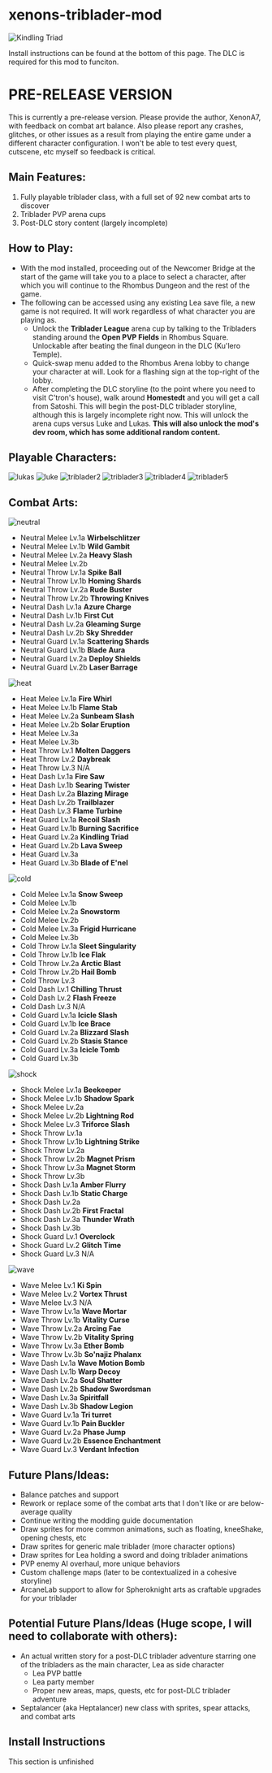 # xenons-triblader-mod
![Kindling Triad](https://user-images.githubusercontent.com/105614278/168501697-8dccf971-8564-4166-bbdb-d3c6ec79d870.gif)

Install instructions can be found at the bottom of this page. The DLC is required for this mod to funciton.

# **PRE-RELEASE VERSION**

This is currently a pre-release version. Please provide the author, XenonA7, with feedback on combat art balance. Also please report any crashes, glitches, or other issues as a result from playing the entire game under a different character configuration. I won't be able to test every quest, cutscene, etc myself so feedback is critical.


## **Main Features:**
1. Fully playable triblader class, with a full set of 92 new combat arts to discover
2. Triblader PVP arena cups
3. Post-DLC story content (largely incomplete)


## **How to Play:**
- With the mod installed, proceeding out of the Newcomer Bridge at the start of the game will take you to a place to select a character, after which you will continue to the Rhombus Dungeon and the rest of the game.
- The following can be accessed using any existing Lea save file, a new game is not required. It will work regardless of what character you are playing as.
  - Unlock the **Triblader League** arena cup by talking to the Tribladers standing around the **Open PVP Fields** in Rhombus Square. Unlockable after beating the final dungeon in the DLC (Ku'lero Temple).
  - Quick-swap menu added to the Rhombus Arena lobby to change your character at will. Look for a flashing sign at the top-right of the lobby.
  - After completing the DLC storyline (to the point where you need to visit C'tron's house), walk around **Homestedt** and you will get a call from Satoshi. This will begin the post-DLC triblader storyline, although this is largely incomplete right now. This will unlock the arena cups versus Luke and Lukas. **This will also unlock the mod's dev room, which has some additional random content.**



## **Playable Characters:** 

![lukas](https://user-images.githubusercontent.com/105614278/168503144-55fa2d1a-5602-439e-8ad8-2060d2135628.gif)
![luke](https://user-images.githubusercontent.com/105614278/168503143-488ff957-1f98-4fc0-ab81-784579f945d0.gif)
![triblader2](https://user-images.githubusercontent.com/105614278/168503145-8b3ab338-4a08-4805-9160-0d64200e74ec.gif)
![triblader3](https://user-images.githubusercontent.com/105614278/168503467-896c5082-e2bc-4640-9a85-651c878634d2.gif)
![triblader4](https://user-images.githubusercontent.com/105614278/168503633-d4a825cb-7f82-4b6b-a6fc-4e471e74ad31.gif)
![triblader5](https://user-images.githubusercontent.com/105614278/168504082-661b6b87-e9b3-42ef-8192-603a01f0f1ca.gif)

## **Combat Arts:** 

![neutral](https://user-images.githubusercontent.com/105614278/168505340-e0a770c7-7a3b-4f6d-a173-bd1886e1e4cd.png)
- Neutral Melee Lv.1a	**Wirbelschlitzer**
- Neutral Melee Lv.1b	**Wild Gambit**
- Neutral Melee Lv.2a	**Heavy Slash**
- Neutral Melee Lv.2b
- Neutral Throw Lv.1a	**Spike Ball**
- Neutral Throw Lv.1b	**Homing Shards**
- Neutral Throw Lv.2a	**Rude Buster**
- Neutral Throw Lv.2b	**Throwing Knives**
- Neutral Dash Lv.1a	**Azure Charge**
- Neutral Dash Lv.1b	**First Cut**
- Neutral Dash Lv.2a	**Gleaming Surge**
- Neutral Dash Lv.2b	**Sky Shredder**
- Neutral Guard Lv.1a	**Scattering Shards**
- Neutral Guard Lv.1b	**Blade Aura**
- Neutral Guard Lv.2a	**Deploy Shields**
- Neutral Guard Lv.2b	**Laser Barrage**

![heat](https://user-images.githubusercontent.com/105614278/168505403-98d388f9-8d53-4d25-8bd2-956ef6a33e4c.png)
- Heat Melee Lv.1a	**Fire Whirl**
- Heat Melee Lv.1b	**Flame Stab**
- Heat Melee Lv.2a	**Sunbeam Slash**
- Heat Melee Lv.2b	**Solar Eruption**
- Heat Melee Lv.3a
- Heat Melee Lv.3b
- Heat Throw Lv.1	**Molten Daggers**
- Heat Throw Lv.2	**Daybreak**
- Heat Throw Lv.3	N/A
- Heat Dash Lv.1a	**Fire Saw**
- Heat Dash Lv.1b	**Searing Twister**
- Heat Dash Lv.2a	**Blazing Mirage**
- Heat Dash Lv.2b	**Trailblazer**
- Heat Dash Lv.3	**Flame Turbine**
- Heat Guard Lv.1a	**Recoil Slash**
- Heat Guard Lv.1b	**Burning Sacrifice**
- Heat Guard Lv.2a	**Kindling Triad**
- Heat Guard Lv.2b	**Lava Sweep**
- Heat Guard Lv.3a
- Heat Guard Lv.3b	**Blade of E'nel**

![cold](https://user-images.githubusercontent.com/105614278/168505452-d0485b21-d090-482d-b493-d72090f12fa7.png)
- Cold Melee Lv.1a	**Snow Sweep**
- Cold Melee Lv.1b
- Cold Melee Lv.2a	**Snowstorm**
- Cold Melee Lv.2b
- Cold Melee Lv.3a	**Frigid Hurricane**
- Cold Melee Lv.3b
- Cold Throw Lv.1a	**Sleet Singularity**
- Cold Throw Lv.1b	**Ice Flak**
- Cold Throw Lv.2a	**Arctic Blast**
- Cold Throw Lv.2b	**Hail Bomb**
- Cold Throw Lv.3
- Cold Dash Lv.1	**Chilling Thrust**
- Cold Dash Lv.2	**Flash Freeze**
- Cold Dash Lv.3	N/A
- Cold Guard Lv.1a	**Icicle Slash**
- Cold Guard Lv.1b	**Ice Brace**
- Cold Guard Lv.2a	**Blizzard Slash**
- Cold Guard Lv.2b	**Stasis Stance**
- Cold Guard Lv.3a	**Icicle Tomb**
- Cold Guard Lv.3b

![shock](https://user-images.githubusercontent.com/105614278/168505459-99dbff01-3261-465e-a470-c381c7133198.png)
- Shock Melee Lv.1a	**Beekeeper**
- Shock Melee Lv.1b	**Shadow Spark**
- Shock Melee Lv.2a	
- Shock Melee Lv.2b	**Lightning Rod**
- Shock Melee Lv.3	**Triforce Slash**
- Shock Throw Lv.1a
- Shock Throw Lv.1b	**Lightning Strike**
- Shock Throw Lv.2a
- Shock Throw Lv.2b	**Magnet Prism**
- Shock Throw Lv.3a	**Magnet Storm**
- Shock Throw Lv.3b
- Shock Dash Lv.1a	**Amber Flurry**
- Shock Dash Lv.1b	**Static Charge**
- Shock Dash Lv.2a
- Shock Dash Lv.2b	**First Fractal**
- Shock Dash Lv.3a	**Thunder Wrath**
- Shock Dash Lv.3b
- Shock Guard Lv.1	**Overclock**
- Shock Guard Lv.2	**Glitch Time**
- Shock Guard Lv.3 N/A

![wave](https://user-images.githubusercontent.com/105614278/168505468-e7f002ac-f5e0-4633-b444-a19dcde8418c.png)
- Wave Melee Lv.1	**Ki Spin**
- Wave Melee Lv.2	**Vortex Thrust**
- Wave Melee Lv.3	N/A
- Wave Throw Lv.1a	**Wave Mortar**
- Wave Throw Lv.1b	**Vitality Curse**
- Wave Throw Lv.2a	**Arcing Fae**
- Wave Throw Lv.2b	**Vitality Spring**
- Wave Throw Lv.3a	**Ether Bomb**
- Wave Throw Lv.3b	**So'najiz Phalanx**
- Wave Dash Lv.1a	**Wave Motion Bomb**
- Wave Dash Lv.1b	**Warp Decoy**
- Wave Dash Lv.2a	**Soul Shatter**
- Wave Dash Lv.2b	**Shadow Swordsman**
- Wave Dash Lv.3a	**Spiritfall**
- Wave Dash Lv.3b	**Shadow Legion**
- Wave Guard Lv.1a	**Tri turret**
- Wave Guard Lv.1b	**Pain Buckler**
- Wave Guard Lv.2a	**Phase Jump**
- Wave Guard Lv.2b	**Essence Enchantment**
- Wave Guard Lv.3	**Verdant Infection**


## **Future Plans/Ideas:**
- Balance patches and support
- Rework or replace some of the combat arts that I don't like or are below-average quality
- Continue writing the modding guide documentation
- Draw sprites for more common animations, such as floating, kneeShake, opening chests, etc
- Draw sprites for generic male triblader (more character options)
- Draw sprites for Lea holding a sword and doing triblader animations
- PVP enemy AI overhaul, more unique behaviors
- Custom challenge maps (later to be contextualized in a cohesive storyline)
- ArcaneLab support to allow for Spheroknight arts as craftable upgrades for your triblader

## **Potential Future Plans/Ideas (Huge scope, I will need to collaborate with others):**
- An actual written story for a post-DLC triblader adventure starring one of the tribladers as the main character, Lea as side character
  - Lea PVP battle
  - Lea party member
  - Proper new areas, maps, quests, etc for post-DLC triblader adventure
- Septalancer (aka Heptalancer) new class with sprites, spear attacks, and combat arts


## Install Instructions
This section is unfinished
